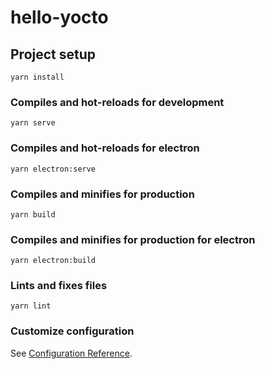 # hello-yocto  

## Project setup
```
yarn install
```

### Compiles and hot-reloads for development
```
yarn serve
```

### Compiles and hot-reloads for electron
```
yarn electron:serve
```

### Compiles and minifies for production
```
yarn build
```

### Compiles and minifies for production for electron
```
yarn electron:build
```

### Lints and fixes files
```
yarn lint
```

### Customize configuration
See [Configuration Reference](https://cli.vuejs.org/config/).

